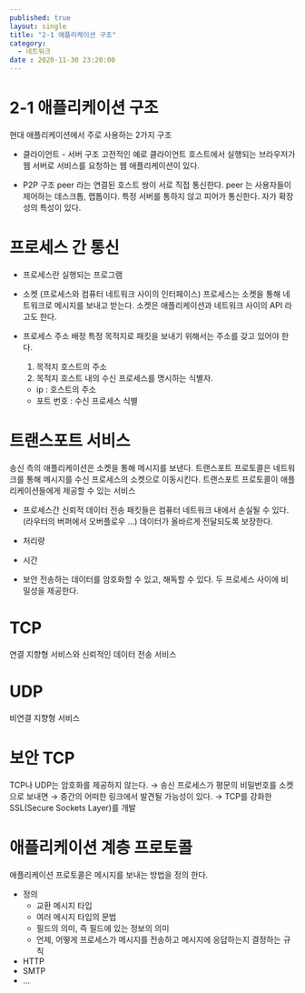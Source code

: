 ```yaml
---
published: true
layout: single
title: "2-1 애플리케이션 구조"
category:
  - 네트워크
date : 2020-11-30 23:20:00
---
```


# 2-1 애플리케이션 구조
현대 애플리케이션에서 주로 사용하는 2가지 구조
* 클라이언트 - 서버 구조
고전적인 예로 클라이언트 호스트에서 실행되는 브라우저가 웹 서버로 서비스를 요청하는 웹 애플리케이션이 있다.

* P2P 구조
peer 라는 연결된 호스트 쌍이 서로 직접 통신한다.
peer 는 사용자들이 제어하는 데스크톱, 랩톱이다.
특정 서버를 통하지 않고 피어가 통신한다.
자가 확장성의 특성이 있다.

# 프로세스 간 통신
* 프로세스란
실행되는 프로그램

* 소켓 (프로세스와 컴퓨터 네트워크 사이의 인터페이스)
프로세스는 소켓을 통해 네트워크로 메시지를 보내고 받는다.
소켓은 애플리케이션과 네트워크 사이의 API 라고도 한다.

* 프로세스 주소 배정
특정 목적지로 패킷을 보내기 위해서는 주소를 갖고 있어야 한다.
	1. 목적지 호스트의 주소 
	2. 목적지 호스트 내의 수신 프로세스를 명시하는 식별자.

	* ip : 호스트의 주소
	* 포트 번호 : 수신 프로세스 식별

# 트랜스포트 서비스
송신 측의 애플리케이션은 소켓을 통해 메시지를 보낸다.
트랜스포트 프로토콜은 네트워크를 통해 메시지를 수신 프로세스의 소켓으로 이동시킨다.
트랜스포트 프로토콜이 애플리케이션들에게 제공할 수 있는 서비스

* 프로세스간 신뢰적 데이터 전송
패킷들은 컴퓨터 네트워크 내에서 손실될 수 있다. (라우터의 버퍼에서 오버플로우 …)
데이터가 올바르게 전달되도록 보장한다.

* 처리량

* 시간

* 보안
전송하는 데이터를 암호화할 수 있고, 해독할 수 있다.
두 프로세스 사이에 비밀성을 제공한다.

# TCP
연결 지향형 서비스와 신뢰적인 데이터 전송 서비스

# UDP
비연결 지향형 서비스

# 보안 TCP
TCP나 UDP는 암호화를 제공하지 않는다. → 송신 프로세스가 평문의 비밀번호를 소켓으로 보내면 → 중간의 어떠한 링크에서 발견될 가능성이 있다. → TCP를 강화한 SSL(Secure Sockets Layer)를 개발

# 애플리케이션 계층 프로토콜
애플리케이션 프로토콜은 메시지를 보내는 방법을 정의 한다.
* 정의
	* 교환 메시지 타입
	* 여러 메시지 타입의 문법
	* 필드의 의미, 즉 필드에 있는 정보의 의미
	* 언제, 어떻게 프로세스가 메시지를 전송하고 메시지에 응답하는지 결정하는 규칙
* HTTP
* SMTP
* …
